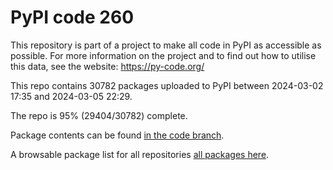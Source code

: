 # PyPI code 260

This repository is part of a project to make all code in PyPI as accessible as possible. For more information 
on the project and to find out how to utilise this data, see the website: https://py-code.org/

This repo contains 30782 packages uploaded to PyPI between 
2024-03-02 17:35 and 2024-03-05 22:29.

The repo is 95% (29404/30782) complete.

Package contents can be found [in the code branch](https://github.com/pypi-data/pypi-mirror-260/tree/code/packages).

A browsable package list for all repositories [all packages here](https://py-code.org/repositories/pypi-mirror-260).



